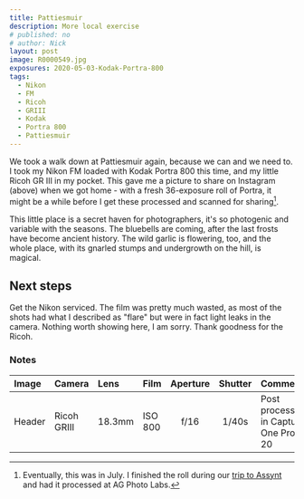 ```yaml
---
title: Pattiesmuir
description: More local exercise
# published: no
# author: Nick
layout: post
image: R0000549.jpg
exposures: 2020-05-03-Kodak-Portra-800
tags:
  - Nikon
  - FM
  - Ricoh
  - GRIII
  - Kodak
  - Portra 800
  - Pattiesmuir
---
```

We took a walk down at Pattiesmuir again, because we can and we need to. I took my Nikon FM loaded with Kodak Portra 800 this time, and my little Ricoh GR III in my pocket. This gave me a picture to share on Instagram (above) when we got home - with a fresh 36-exposure roll of Portra, it might be a while before I get these processed and scanned for sharing[^july].

This little place is a secret haven for photographers, it's so photogenic and variable with the seasons. The bluebells are coming, after the last frosts have become ancient history. The wild garlic is flowering, too, and the whole place, with its gnarled stumps and undergrowth on the hill, is magical.

## Next steps
Get the Nikon serviced. The film was pretty much wasted, as most of the shots had what I described as "flare" but were in fact light leaks in the camera. Nothing worth showing here, I am sorry. Thank goodness for the Ricoh.

### Notes

[^july]: Eventually, this was in July. I finished the roll during our [trip to Assynt](2020-07-14-assynt) and had it processed at AG Photo Labs.

Image|Camera|Lens|Film|Aperture|Shutter|Comment
:----|:-----|:---|:---|:------:|:----:|:------
Header|Ricoh GRIII|18.3mm|ISO 800|f/16|1/40s|Post processing in Capture One Pro 20
